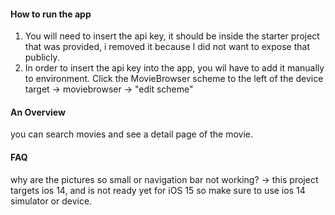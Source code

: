 #### How to run the app

1. You will need to insert the api key, it should be inside the starter project that was provided, i removed it because I did not want to expose that publicly.
2. In order to insert the api key into the app, you wil have to add it manually to environment. Click the MovieBrowser scheme to the left of the device target -> moviebrowser -> "edit scheme" 

#### An Overview

you can search movies and see a detail page of the movie.

#### FAQ


why are the pictures so small or navigation bar not working?
-> this project targets ios 14, and is not ready yet for iOS 15 so make sure to use ios 14 simulator or device.
